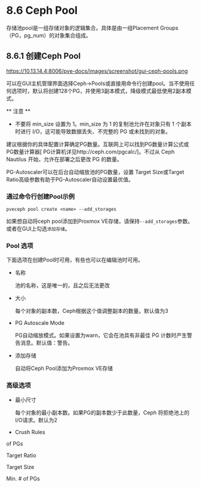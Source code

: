 # 8.6 Ceph Pool

存储池pool是一组存储对象的逻辑集合。具体是由一组Placement Groups（PG，pg_num）的对象集合组成。

## 8.6.1 创建Ceph Pool

https://10.13.14.4:8006/pve-docs/images/screenshot/gui-ceph-pools.png

可以在GUI主机管理界面选择Ceph→Pools或直接用命令行创建pool。当不使用任何选项时，默认将创建128个PG，并使用3副本模式，降级模式最低使用2副本模式。

** 注意 **
 - 不要将 min_size 设置为 1。min_size 为 1 的复制池允许在对象只有 1 个副本时进行 I/O，这可能导致数据丢失、不完整的 PG 或未找到的对象。


建议根据你的具体配置计算确定PG数量。互联网上可以找到PG数量计算公式或PG数量计算器[ PG计算机详见http://ceph.com/pgcalc/]。不过从 Ceph Nautilus 开始，允许在部署之后更改 PG 的数量。

PG-Autoscaler可以在后台自动缩放池的PG数量，设置 Target Size或Target Ratio高级参数有助于PG-Autoscaler自动设置最优值。

### 通过命令行创建Pool示例

```
pveceph pool create <name> --add_storages
```

如果想自动将ceph pool添加到Proxmox VE存储，请保持`--add_storages`参数。或者在GUI上勾选`添加存储`。

### Pool 选项
 
下面选项在创建Pool时可用，有些也可以在编辑池时可用。

- 名称
  
   池的名称，这是唯一的，且之后无法更改

- 大小

   每个对象的副本数，Ceph根据这个值调整副本的数量。默认值为3

- PG Autoscale Mode

  PG自动缩放模式。如果设置为warn，它会在池具有非最佳 PG 计数时产生警告消息。默认值：警告。

- 添加存储

  自动将Ceph Pool添加为Proxmox VE存储


### 高级选项

- 最小尺寸

  每个对象的最小副本数。如果PG的副本数少于此数量，Ceph 将拒绝池上的 I/O请求。默认为2

- Crush Rules
  
  

of PGs

Target Ratio

Target Size

Min. # of PGs

